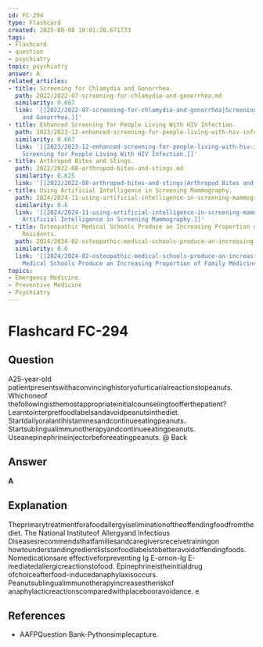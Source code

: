 ```yaml
---
id: FC-294
type: Flashcard
created: 2025-08-08 10:01:28.671733
tags:
- Flashcard
- question
- psychiatry
topic: psychiatry
answer: A
related_articles:
- title: Screening for Chlamydia and Gonorrhea.
  path: 2022/2022-07-screening-for-chlamydia-and-gonorrhea.md
  similarity: 0.667
  link: '[[2022/2022-07-screening-for-chlamydia-and-gonorrhea|Screening for Chlamydia
    and Gonorrhea.]]'
- title: Enhanced Screening for People Living With HIV Infection.
  path: 2023/2023-12-enhanced-screening-for-people-living-with-hiv-infection.md
  similarity: 0.667
  link: '[[2023/2023-12-enhanced-screening-for-people-living-with-hiv-infection|Enhanced
    Screening for People Living With HIV Infection.]]'
- title: Arthropod Bites and Stings.
  path: 2022/2022-08-arthropod-bites-and-stings.md
  similarity: 0.625
  link: '[[2022/2022-08-arthropod-bites-and-stings|Arthropod Bites and Stings.]]'
- title: Using Artificial Intelligence in Screening Mammography.
  path: 2024/2024-11-using-artificial-intelligence-in-screening-mammography.md
  similarity: 0.6
  link: '[[2024/2024-11-using-artificial-intelligence-in-screening-mammography|Using
    Artificial Intelligence in Screening Mammography.]]'
- title: Osteopathic Medical Schools Produce an Increasing Proportion of Family Medicine
    Residents.
  path: 2024/2024-02-osteopathic-medical-schools-produce-an-increasing-proportion.md
  similarity: 0.6
  link: '[[2024/2024-02-osteopathic-medical-schools-produce-an-increasing-proportion|Osteopathic
    Medical Schools Produce an Increasing Proportion of Family Medicine Residents.]]'
topics:
- Emergency Medicine
- Preventive Medicine
- Psychiatry
---
```


# Flashcard FC-294

## Question

A25-year-old patientpresentswithaconvincinghistoryofurticarialreactionstopeanuts. Whichoneof thefollowingisthemostappropriateinitialcounselingtoofferthepatient? Learntointerpretfoodlabelsandavoidpeanutsinthediet. Startdailyoralantihistaminesandcontinueeatingpeanuts. Startsublingualimmunotherapyandcontinueeatingpeanuts. Useanepinephrineinjectorbeforeeatingpeanuts. @ Back

## Answer

**A**

## Explanation

Theprimarytreatmentforafoodallergyiseliminationoftheoffendingfoodfromthediet. The National Instituteof Allergyand Infectious Diseasesrecommendsthatfamiliesandcaregiversreceivetrainingon howtounderstandingredientlistsonfoodlabelstobetteravoidoffendingfoods. Nomedicationsare effectiveforpreventing Ig E-ornon-Ig E-mediatedallergicreactionstofood. Epinephrineistheinitialdrug ofchoiceafterfood-inducedanaphylaxisoccurs. Peanutsublingualimmunotherapyincreasestheriskof anaphylacticreactionscomparedwithplacebooravoidance. e

## References

- AAFPQuestion Bank-Pythonsimplecapture.

